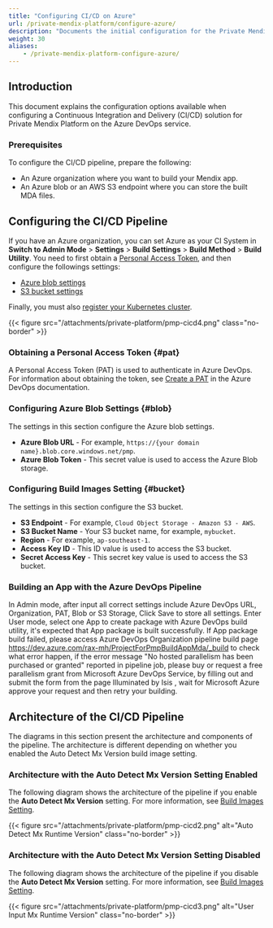 ```yaml
---
title: "Configuring CI/CD on Azure"
url: /private-mendix-platform/configure-azure/
description: "Documents the initial configuration for the Private Mendix Platform."
weight: 30
aliases:
    - /private-mendix-platform-configure-azure/
---
```


## Introduction

This document explains the configuration options available when configuring a Continuous Integration and Delivery (CI/CD) solution for Private Mendix Platform on the Azure DevOps service.

### Prerequisites

To configure the CI/CD pipeline, prepare the following:

* An Azure organization where you want to build your Mendix app.
* An Azure blob or an AWS S3 endpoint where you can store the built MDA files.

## Configuring the CI/CD Pipeline

If you have an Azure organization, you can set Azure as your CI System in **Switch to Admin Mode** > **Settings** > **Build Settings** > **Build Method** > **Build Utility**. You need to first obtain a [Personal Access Token](#pat), and then configure the followings settings:

* [Azure blob settings](#blob)
* [S3 bucket settings](#bucket)

Finally, you must also [register your Kubernetes cluster](/private-mendix-platform/reference-guide/admin/company/#cluster-manager).

{{< figure src="/attachments/private-platform/pmp-cicd4.png" class="no-border" >}}

### Obtaining a Personal Access Token {#pat}

A Personal Access Token (PAT) is used to authenticate in Azure DevOps. For information about obtaining the token, see [Create a PAT](https://learn.microsoft.com/en-us/azure/devops/organizations/accounts/use-personal-access-tokens-to-authenticate?view=azure-devops&tabs=Windows#create-a-pat) in the Azure DevOps documentation.

### Configuring Azure Blob Settings {#blob}

The settings in this section configure the Azure blob settings.

* **Azure Blob URL** - For example, `https://{your domain name}.blob.core.windows.net/pmp`.
* **Azure Blob Token** - This secret value is used to access the Azure Blob storage.

### Configuring Build Images Setting {#bucket}

The settings in this section configure the S3 bucket.

* **S3 Endpoint** - For example, `Cloud Object Storage - Amazon S3 - AWS`.
* **S3 Bucket Name** - Your S3 bucket name, for example, `mybucket`.
* **Region** - For example, `ap-southeast-1`.
* **Access Key ID** - This ID value is used to access the S3 bucket.
* **Secret Access Key** - This secret key value is used to access the S3 bucket.

### Building an App with the Azure DevOps Pipeline

In Admin mode, after input all correct settings include Azure DevOps URL, Organization, PAT, Blob or S3 Storage, Click Save to store all settings.
Enter User mode, select one App to create package with Azure DevOps build utility, it's expected that App package is built successfully.
If App package build failed, please access Azure DevOps Organization pipeline build page https://dev.azure.com/rax-mh/ProjectForPmpBuildAppMda/_build to check what error happen, if the error message "No hosted parallelism has been purchased or granted" reported in pipeline job, please buy or request a free parallelism grant from Microsoft Azure DevOps Service, by filling out and submit the form from the page  Illuminated by Isis , wait for Microsoft Azure approve your request and then retry your building.

## Architecture of the CI/CD Pipeline

The diagrams in this section present the architecture and components of the pipeline. The architecture is different depending on whether you enabled the Auto Detect Mx Version build image setting.

### Architecture with the Auto Detect Mx Version Setting Enabled

The following diagram shows the architecture of the pipeline if you enable the **Auto Detect Mx Version** setting. For more information, see [Build Images Setting](/private-mendix-platform/configure-k8s/#build-images).

{{< figure src="/attachments/private-platform/pmp-cicd2.png" alt="Auto Detect Mx Runtime Version" class="no-border" >}}

### Architecture with the Auto Detect Mx Version Setting Disabled

The following diagram shows the architecture of the pipeline if you disable the **Auto Detect Mx Version** setting. For more information, see [Build Images Setting](/private-mendix-platform/configure-k8s/#build-images).

{{< figure src="/attachments/private-platform/pmp-cicd3.png" alt="User Input Mx Runtime Version" class="no-border" >}}
